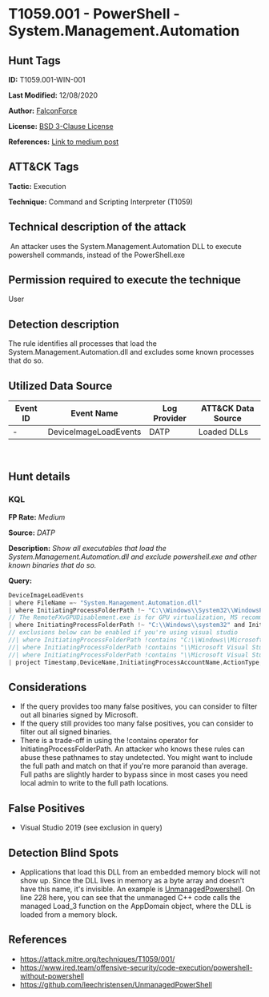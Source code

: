 # T1059.001 - PowerShell - System.Management.Automation

## Hunt Tags

**ID:** T1059.001-WIN-001

**Last Modified:** 12/08/2020

**Author:** [FalconForce](https://falconforce.nl/)

**License:** [BSD 3-Clause License](https://github.com/FalconForceTeam/FalconFriday/blob/master/LICENSE)

**References:** [Link to medium post](https://medium.com/@0xffhh/1f972d65ce1b?source=friends_link&sk=e48d9cb974e216cc4b9b61945a3b177d)

## ATT&CK Tags

**Tactic:** Execution

**Technique:** Command and Scripting Interpreter (T1059)
​

## Technical description of the attack
​
An attacker uses the System.Management.Automation DLL to execute powershell commands, instead of the PowerShell.exe

## Permission required to execute the technique

User

## Detection description

The rule identifies all processes that load the System.Management.Automation.dll and excludes some known processes that do so. 

## Utilized Data Source
| Event ID | Event Name | Log Provider | ATT&CK Data Source |
|---------|---------|----------|---------|
| - | DeviceImageLoadEvents | DATP | Loaded DLLs |
​
## Hunt details

### KQL
**FP Rate:** *Medium*

**Source:** *DATP*

**Description:** *Show all executables that load the System.Management.Automation.dll and exclude powershell.exe and other known binaries that do so.*

**Query:**

```C# 
DeviceImageLoadEvents
| where FileName =~ "System.Management.Automation.dll" 
| where InitiatingProcessFolderPath !~ "C:\\Windows\\System32\\WindowsPowerShell\\v1.0" and InitiatingProcessFolderPath !~ "C:\\Windows\\SysWOW64\\WindowsPowerShell\\v1.0"  and InitiatingProcessFileName !~ "powershell.exe"
// The RemoteFXvGPUDisablement.exe is for GPU virtualization, MS recommends to remove this service as of July 2020. 
| where InitiatingProcessFolderPath !~ "C:\\Windows\\system32" and InitiatingProcessFileName !~ "RemoteFXvGPUDisablement.exe"
// exclusions below can be enabled if you're using visual studio 
//| where InitiatingProcessFolderPath !contains "C:\\Windows\\Microsoft.NET\\Framework" and InitiatingProcessFileName !~ "devenv.exe"
//| where InitiatingProcessFolderPath !contains "\\Microsoft Visual Studio\\2019\\Community\\Common7\\ServiceHub\\Hosts\\ServiceHub.Host.CLR.x86" and InitiatingProcessFileName !startswith "servicehub"
//| where InitiatingProcessFolderPath !contains "\\Microsoft Visual Studio\\2019\\Community\\Common7\\IDE" and InitiatingProcessFileName !~ "mscorsvw.exe" and InitiatingProcessParentFileName !~ "ngen.exe"
| project Timestamp,DeviceName,InitiatingProcessAccountName,ActionType,InitiatingProcessFileName,InitiatingProcessCommandLine,InitiatingProcessIntegrityLevel,FileName,InitiatingProcessParentId,InitiatingProcessId
```

## Considerations
- If the query provides too many false positives, you can consider to filter out all binaries signed by Microsoft.
- If the query still provides too many false positives, you can consider to filter out all signed binaries.
- There is a trade-off in using the !contains operator for InitiatingProcessFolderPath. An attacker who knows these rules can abuse these pathnames to stay undetected. You might want to include the full path and match on that if you're more paranoid than average. Full paths are slightly harder to bypass since in most cases you need local admin to write to the full path locations.  

## False Positives
- Visual Studio 2019 (see exclusion in query)

## Detection Blind Spots
- Applications that load this DLL from an embedded memory block will not show up. Since the DLL lives in memory as a byte array and doesn't have this name, it's invisible. An example is [UnmanagedPowershell](https://github.com/leechristensen/UnmanagedPowerShell/blob/master/UnmanagedPowerShell/UnmanagedPowerShell.cpp). On line 228 here, you can see that the unmanaged C++ code calls the managed Load_3 function on the AppDomain object, where the DLL is loaded from a memory block. 

## References

* https://attack.mitre.org/techniques/T1059/001/
* https://www.ired.team/offensive-security/code-execution/powershell-without-powershell
* https://github.com/leechristensen/UnmanagedPowerShell